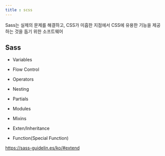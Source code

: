```yaml
---
title : scss
---
```




Sass는 실제의 문제를 해결하고, CSS가 미흡한 지점에서 CSS에 유용한 기능을 제공하는 것을 돕기 위한 소프트웨어



## Sass

- Variables
- Flow Control
- Operators
- Nesting

- Partials
- Modules
- Mixins
- Exten/Inheritance
- Function(Special Function)



https://sass-guidelin.es/ko/#extend